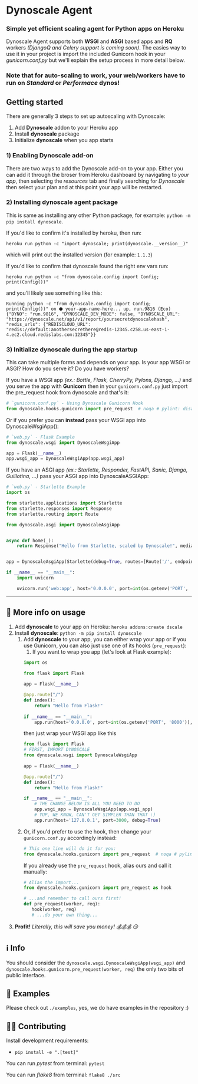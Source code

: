 # Dynoscale Agent

### Simple yet efficient scaling agent for Python apps on Heroku

Dynoscale Agent supports both **WSGI** and **ASGI** based apps and **RQ** workers _(DjangoQ and Celery support is coming
soon)_.
The easies way to use it in your project is import the included Gunicorn hook in your _gunicorn.conf.py_ but we'll
explain
the setup process in more detail below.

### Note that for auto-scaling to work, your web/workers have to run on _Standard_ or _Performace_ dynos!

## Getting started

There are generally 3 steps to set up autoscaling with Dynoscale:

1) Add **Dynoscale** addon to your Heroku app
2) Install **dynoscale** package
3) Initialize **dynoscale** when you app starts

### 1) Enabling Dynoscale add-on

There are two ways to add the Dynoscale add-on to your app. Either you can add it through the broser from Heroku
dashboard by navigating to _your app_, then selecting the _resources_ tab and finally searching for _Dynoscale_ then
select your plan and at this point your app will be restarted.

### 2) Installing dynoscale agent package

This is same as installing any other Python package, for example: `python -m pip install dynoscale`.

If you'd like to confirm it's installed by heroku, then run:

    heroku run python -c "import dynoscale; print(dynoscale.__version__)"  

which will print out the installed version (for example: `1.1.3`)

If you'd like to confirm that dynoscale found the right env vars run:

    heroku run python -c "from dynoscale.config import Config; print(Config())"

and you'll likely see something like this:

    Running python -c "from dynoscale.config import Config; print(Config())" on ⬢ your-app-name-here... up, run.9816 (Eco)
    {"DYNO": "run.9816", "DYNOSCALE_DEV_MODE": false, "DYNOSCALE_URL": "https://dynoscale.net/api/v1/report/yoursecretdynoscalehash", "redis_urls": {"REDISCLOUD_URL": "redis://default:anothersecrethere@redis-12345.c258.us-east-1-4.ec2.cloud.redislabs.com:12345"}}

### 3) Initialize dynoscale during the app startup

This can take multiple forms and depends on your app. Is your app WSGI or ASGI? How do you serve it? Do you have
workers?

If you have a WSGI app _(ex.: Bottle, Flask, CherryPy, Pylons, Django, ...)_ and you serve the app with **Gunicorn**
then in your `gunicorn.conf.py` just import the pre_request hook from dynoscale and that's it:

```python
# `gunicorn.conf.py` - Using Dynoscale Gunicorn Hook
from dynoscale.hooks.gunicorn import pre_request  # noqa # pylint: disable=unused-import
```

Or if you prefer you can **instead** pass your WSGI app into DynoscaleWsgiApp():

```python
# `web.py` - Flask Example
from dynoscale.wsgi import DynoscaleWsgiApp

app = Flask(__name__)
app.wsgi_app = DynoscaleWsgiApp(app.wsgi_app)
```

If you have an ASGI app _(ex.: Starlette, Responder, FastAPI, Sanic, Django, Guillotina, ...)_ pass your ASGI app
into DynoscaleASGIApp:

```python
# `web.py` - Starlette Example
import os

from starlette.applications import Starlette
from starlette.responses import Response
from starlette.routing import Route

from dynoscale.asgi import DynoscaleAsgiApp


async def home(_):
    return Response("Hello from Starlette, scaled by Dynoscale!", media_type='text/plain')


app = DynoscaleAsgiApp(Starlette(debug=True, routes=[Route('/', endpoint=home, methods=['GET'])]))

if __name__ == "__main__":
    import uvicorn

    uvicorn.run('web:app', host='0.0.0.0', port=int(os.getenv('PORT', '8000')), log_level="info")
```

---

## 📖 More info on usage

1. Add __dynoscale__ to your app on Heroku: `heroku addons:create dscale`
2. Install __dynoscale__:  `python -m pip install dynoscale`
    1. Add __dynoscale__ to your app, you can either wrap your app or if you use Gunicorn, you can also just use one of
       its hooks (`pre_request`):
        1. If you want to wrap you app (let's look at Flask example):
       ```python
       import os
       
       from flask import Flask
    
       app = Flask(__name__)
       
       @app.route("/")
       def index():
           return "Hello from Flask!"
    
       if __name__ == "__main__":
           app.run(host='0.0.0.0', port=int(os.getenv('PORT', '8000')), debug=True)
       ```
       then just wrap your WSGI app like this
       ```python
       from flask import Flask
       # FIRST, IMPORT DYNOSCALE
       from dynoscale.wsgi import DynoscaleWsgiApp
    
       app = Flask(__name__)
       
       @app.route("/")
       def index():
           return "Hello from Flask!"
       
       if __name__ == "__main__":
           # THE CHANGE BELOW IS ALL YOU NEED TO DO
           app.wsgi_app = DynoscaleWsgiApp(app.wsgi_app)
           # YUP, WE KNOW, CAN'T GET SIMPLER THAN THAT :)
           app.run(host='127.0.0.1', port=3000, debug=True)
       ```
    2. Or, if you'd prefer to use the hook, then change your `gunicorn.conf.py` accordingly instead:
       ```python
       # This one line will do it for you:
       from dynoscale.hooks.gunicorn import pre_request  # noqa # pylint: disable=unused-import
       ``` 
       If you already use the `pre_request` hook, alias ours and call it manually:
       ```python
       # Alias the import...
       from dynoscale.hooks.gunicorn import pre_request as hook
       
       # ...and remember to call ours first!
       def pre_request(worker, req):
          hook(worker, req)
          # ...do your own thing...
       ```
3. __Profit!__ _Literally, this will save you money! 💰💰💰 😏_

## ℹ️ Info

You should consider the `dynoscale.wsgi.DynoscaleWsgiApp(wsgi_app)`
and `dynoscale.hooks.gunicorn.pre_request(worker, req)` the only two bits of public interface.

## 🤯 Examples

Please check out `./examples`, yes, we do have examples in the repository :)

## 👩‍💻 Contributing

Install development requirements:
 - `pip install -e ".[test]"`

You can run _pytest_ from terminal: `pytest`

You can run _flake8_ from terminal: `flake8 ./src`  
